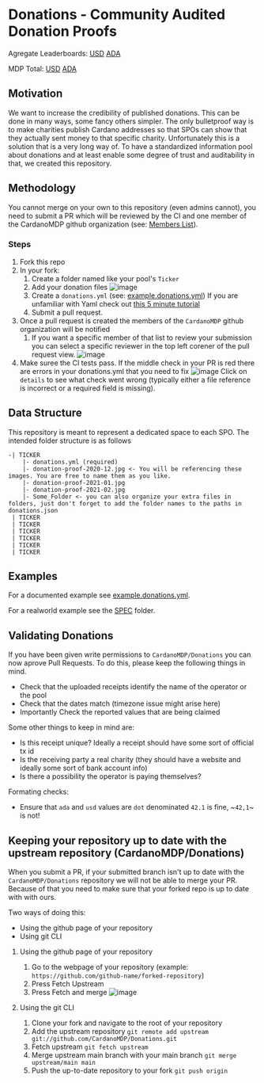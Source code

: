 # Donations - Community Audited Donation Proofs

Agregate Leaderboards:
[USD](https://raw.githubusercontent.com/CardanoMDP/Donations/live/donations.usd) 
[ADA](https://raw.githubusercontent.com/CardanoMDP/Donations/live/donations.ada)

MDP Total:
[USD](https://raw.githubusercontent.com/CardanoMDP/Donations/live/totals.usd) 
[ADA](https://raw.githubusercontent.com/CardanoMDP/Donations/live/totals.ada)

## Motivation
We want to increase the credibility of published donations. This can be done in many ways, some fancy others simpler. The only bulletproof way is to make charities publish Cardano addresses so that SPOs can show that they actually sent money to that specific charity. Unfortunately this is a solution that is a very long way of. To have a standardized information pool about donations and at least enable some degree of trust and auditability in that, we created this repository.

## Methodology

You cannot merge on your own to this repository (even admins cannot), you need to submit a PR which will be reviewed by the CI and one member of the CardanoMDP github organization (see: [Members List](https://github.com/orgs/CardanoMDP/people)).

### Steps

1. Fork this repo
1. In your fork:
   1. Create a folder named like your pool's `Ticker`
   1. Add your donation files
      ![image](https://user-images.githubusercontent.com/1410379/111878164-598eb300-89a7-11eb-88bc-ee1294b3cf97.png)
   2. Create a `donations.yml` (see: [example.donations.yml](./example.donations.yml))
      If you are unfamiliar with Yaml check out [this 5 minute tutorial](https://gettaurus.org/docs/YAMLTutorial/)
   4. Submit a pull request.
1. Once a pull request is created the members of the `CardanoMDP` github organization will be notified
   1. If you want a specific member of that list to review your submission you can select a specific reviewer in the top left corener of the pull request view.
      ![image](https://user-images.githubusercontent.com/1410379/111878531-eafe2500-89a7-11eb-96f0-e4be590453ee.png)
1. Make suree the CI tests pass. If the middle check in your PR is red there are errors in your donations.yml that you need to fix
   ![image](https://user-images.githubusercontent.com/1410379/111880094-ab383d00-89a9-11eb-9e34-fdba9a43e14f.png)
   Click on `details` to see what check went wrong (typically either a file reference is incorrect or a required field is missing).


## Data Structure

This repository is meant to represent a dedicated space to each SPO. The intended folder structure is as follows

```
-| TICKER
    |- donations.yml (required)
    |- donation-proof-2020-12.jpg <- You will be referencing these images. You are free to name them as you like.
    |- donation-proof-2021-01.jpg
    |- donation-proof-2021-02.jpg
    |- Some_Folder <- you can also organize your extra files in folders, just don't forget to add the folder names to the paths in donations.json
 | TICKER
 | TICKER
 | TICKER
 | TICKER
 | TICKER
 | TICKER
```

## Examples

For a documented example see [example.donations.yml](./example.donations.yml).

For a realworld example see the [SPEC](./SPEC) folder.


## Validating Donations

If you have been given write permissions to `CardanoMDP/Donations` you can now aprove Pull Requests. To do this, please keep the following things in mind.

* Check that the uploaded receipts identify the name of the operator or the pool
* Check that the dates match (timezone issue might arise here)
* Importantly Check the reported values that are being claimed

Some other things to keep in mind are:

* Is this receipt unique? Ideally a receipt should have some sort of official tx id
* Is the receiving party a real charity (they should have a website and ideally some sort of bank account info)
* Is there a possibility the operator is paying themselves?

Formating checks:

* Ensure that `ada` and `usd` values are `dot` denominated `42.1` is fine, ~`42,1`~ is not!



## Keeping your repository up to date with the upstream repository (CardanoMDP/Donations)

When you submit a PR, if your submitted branch isn't up to date with the `CardanoMDP/Donations` repository we will not be able to merge your PR. 
Because of that you need to make sure that your forked repo is up to date with with ours.

Two ways of doing this:

* Using the github page of your repository
* Using git CLI

1. Using the github page of your repository
   1. Go to the webpage of your repository (example: `https://github.com/github-name/forked-repository`) 
   2. Press Fetch Upstream
   3. Press Fetch and merge
![image](https://user-images.githubusercontent.com/38225333/129491626-c2f7742b-bfb7-492e-a51f-2be788856e1a.png)

2. Using the git CLI
   1. Clone your fork and navigate to the root of your repository
   2. Add the upstream repository `git remote add upstream git://github.com/CardanoMDP/Donations.git`
   3. Fetch upstream `git fetch upstream`
   4. Merge upstream main branch with your main branch `git merge upstream/main main` 
   5. Push  the up-to-date repository to your fork `git push origin`


